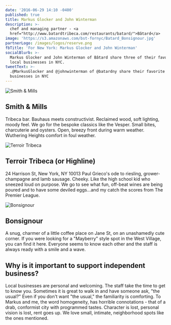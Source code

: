 ```yaml
---
date: '2016-06-29 14:10 -0400'
published: true
title: Markus Glocker and John Winterman
description: >-
  chef and managing partner - <a
  href="http://www.batardtribeca.com/restaurants/batard/">Bâtard</a>
image: 'https://s3.amazonaws.com/bst-fornyc/Batard_Bonsignour.jpg'
partnerLogo: /images/logos/reserve.png
fbTitle: 'For New York: Markus Glocker and John Winterman'
socialBlurb: >-
  Markus Glocker and John Winterman of Bâtard share three of their favorite
  local businesses in NYC.
tweetText: >-
  .@MarkusGlocker and @johnwinterman of @batardny share their favorite local
  businesses in NYC
---
```


![Smith & Mills](https://s3.amazonaws.com/bst-fornyc/Batard_Smith_Mills.jpg)
## Smith & Mills

Tribeca bar.  Bauhaus meets constructivist.  Reclaimed wood, soft lighting, moody feel.  We go for the bespoke classics like the Vesper.  Small bites, charcuterie and oysters.  Open, breezy front during warm weather.  Wuthering Heights comfort in foul weather.

![Terroir Tribeca](https://s3.amazonaws.com/bst-fornyc/Batard_Terroir.jpg)
## Terroir Tribeca (or Highline)
24 Harrison St, New York, NY 10013
Paul Grieco's ode to riesling, grower-champagne and lamb sausage.  Cheeky.  Like the high school kid who sneezed loud on purpose.  We go to see what fun, off-beat wines are being poured and to have some deviled eggs...and my catch the scores from The Premier League.

![Bonsignour](https://s3.amazonaws.com/bst-fornyc/Batard_Main.jpg)
## Bonsignour
A snug, charmer of a little coffee place on Jane St, on an unashamedly cute corner.  If you were looking for a "Mayberry" style spot in the West Village, you can find it here.  Everyone seems to know each other and the staff is always ready with a smile and a wave.

## Why is it important to support independent business?

Local businesses are personal and welcoming.  The staff take the time to get to know you.  Sometimes it is great to walk in and have someone ask, "the usual?"  Even if you don't want "the usual," the familiarity is comforting.  To Markus and me, the word homogeneity, has horrible connotations - that of a drab, conformist city with programmed tastes.  Character is lost, personal vision is lost, rent goes up.  We love small, intimate, neighborhood spots like the ones mentioned.
